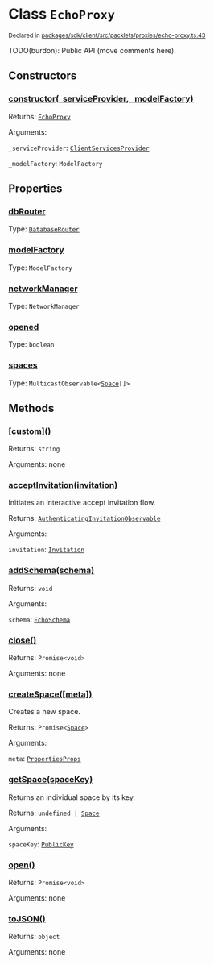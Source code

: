 # Class `EchoProxy`
<sub>Declared in [packages/sdk/client/src/packlets/proxies/echo-proxy.ts:43](https://github.com/dxos/dxos/blob/main/packages/sdk/client/src/packlets/proxies/echo-proxy.ts#L43)</sub>


TODO(burdon): Public API (move comments here).


## Constructors
### [constructor(_serviceProvider, _modelFactory)](https://github.com/dxos/dxos/blob/main/packages/sdk/client/src/packlets/proxies/echo-proxy.ts#L62)



Returns: <code>[EchoProxy](/api/@dxos/client/classes/EchoProxy)</code>

Arguments: 

`_serviceProvider`: <code>[ClientServicesProvider](/api/@dxos/client/interfaces/ClientServicesProvider)</code>

`_modelFactory`: <code>ModelFactory</code>


## Properties
### [dbRouter](https://github.com/dxos/dxos/blob/main/packages/sdk/client/src/packlets/proxies/echo-proxy.ts#L52)
Type: <code>[DatabaseRouter](/api/@dxos/client/classes/DatabaseRouter)</code>

### [modelFactory](https://github.com/dxos/dxos/blob/main/packages/sdk/client/src/packlets/proxies/echo-proxy.ts#L80)
Type: <code>ModelFactory</code>

### [networkManager](https://github.com/dxos/dxos/blob/main/packages/sdk/client/src/packlets/proxies/echo-proxy.ts#L87)
Type: <code>NetworkManager</code>

### [opened](https://github.com/dxos/dxos/blob/main/packages/sdk/client/src/packlets/proxies/echo-proxy.ts#L97)
Type: <code>boolean</code>

### [spaces](https://github.com/dxos/dxos/blob/main/packages/sdk/client/src/packlets/proxies/echo-proxy.ts#L101)
Type: <code>MulticastObservable&lt;[Space](/api/@dxos/client/interfaces/Space)[]&gt;</code>


## Methods
### [\[custom\]()](https://github.com/dxos/dxos/blob/main/packages/sdk/client/src/packlets/proxies/echo-proxy.ts#L67)



Returns: <code>string</code>

Arguments: none

### [acceptInvitation(invitation)](https://github.com/dxos/dxos/blob/main/packages/sdk/client/src/packlets/proxies/echo-proxy.ts#L240)



Initiates an interactive accept invitation flow.


Returns: <code>[AuthenticatingInvitationObservable](/api/@dxos/client/classes/AuthenticatingInvitationObservable)</code>

Arguments: 

`invitation`: <code>[Invitation](/api/@dxos/client/interfaces/Invitation)</code>

### [addSchema(schema)](https://github.com/dxos/dxos/blob/main/packages/sdk/client/src/packlets/proxies/echo-proxy.ts#L173)



Returns: <code>void</code>

Arguments: 

`schema`: <code>[EchoSchema](/api/@dxos/client/classes/EchoSchema)</code>

### [close()](https://github.com/dxos/dxos/blob/main/packages/sdk/client/src/packlets/proxies/echo-proxy.ts#L159)



Returns: <code>Promise&lt;void&gt;</code>

Arguments: none

### [createSpace(\[meta\])](https://github.com/dxos/dxos/blob/main/packages/sdk/client/src/packlets/proxies/echo-proxy.ts#L188)



Creates a new space.


Returns: <code>Promise&lt;[Space](/api/@dxos/client/interfaces/Space)&gt;</code>

Arguments: 

`meta`: <code>[PropertiesProps](/api/@dxos/client/types/PropertiesProps)</code>

### [getSpace(spaceKey)](https://github.com/dxos/dxos/blob/main/packages/sdk/client/src/packlets/proxies/echo-proxy.ts#L233)



Returns an individual space by its key.


Returns: <code>undefined | [Space](/api/@dxos/client/interfaces/Space)</code>

Arguments: 

`spaceKey`: <code>[PublicKey](/api/@dxos/client/classes/PublicKey)</code>

### [open()](https://github.com/dxos/dxos/blob/main/packages/sdk/client/src/packlets/proxies/echo-proxy.ts#L105)



Returns: <code>Promise&lt;void&gt;</code>

Arguments: none

### [toJSON()](https://github.com/dxos/dxos/blob/main/packages/sdk/client/src/packlets/proxies/echo-proxy.ts#L71)



Returns: <code>object</code>

Arguments: none
